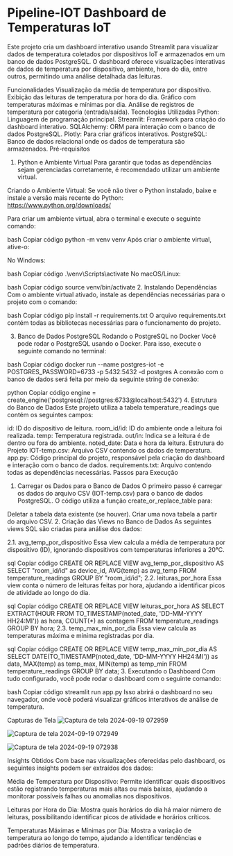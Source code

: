 # Pipeline-IOT Dashboard de Temperaturas IoT
Este projeto cria um dashboard interativo usando Streamlit para visualizar dados de temperatura coletados por dispositivos IoT e armazenados em um banco de dados PostgreSQL. O dashboard oferece visualizações interativas de dados de temperatura por dispositivo, ambiente, hora do dia, entre outros, permitindo uma análise detalhada das leituras.

Funcionalidades
Visualização da média de temperatura por dispositivo.
Exibição das leituras de temperatura por hora do dia.
Gráfico com temperaturas máximas e mínimas por dia.
Análise de registros de temperatura por categoria (entrada/saída).
Tecnologias Utilizadas
Python: Linguagem de programação principal.
Streamlit: Framework para criação do dashboard interativo.
SQLAlchemy: ORM para interação com o banco de dados PostgreSQL.
Plotly: Para criar gráficos interativos.
PostgreSQL: Banco de dados relacional onde os dados de temperatura são armazenados.
Pré-requisitos
1. Python e Ambiente Virtual
Para garantir que todas as dependências sejam gerenciadas corretamente, é recomendado utilizar um ambiente virtual.

Criando o Ambiente Virtual:
Se você não tiver o Python instalado, baixe e instale a versão mais recente do Python: https://www.python.org/downloads/

Para criar um ambiente virtual, abra o terminal e execute o seguinte comando:

bash
Copiar código
python -m venv venv
Após criar o ambiente virtual, ative-o:

No Windows:

bash
Copiar código
.\venv\Scripts\activate
No macOS/Linux:

bash
Copiar código
source venv/bin/activate
2. Instalando Dependências
Com o ambiente virtual ativado, instale as dependências necessárias para o projeto com o comando:

bash
Copiar código
pip install -r requirements.txt
O arquivo requirements.txt contém todas as bibliotecas necessárias para o funcionamento do projeto.

3. Banco de Dados PostgreSQL
Rodando o PostgreSQL no Docker
Você pode rodar o PostgreSQL usando o Docker. Para isso, execute o seguinte comando no terminal:

bash
Copiar código
docker run --name postgres-iot -e POSTGRES_PASSWORD=6733 -p 5432:5432 -d postgres
A conexão com o banco de dados será feita por meio da seguinte string de conexão:

python
Copiar código
engine = create_engine('postgresql://postgres:6733@localhost:5432')
4. Estrutura do Banco de Dados
Este projeto utiliza a tabela temperature_readings que contém os seguintes campos:

id: ID do dispositivo de leitura.
room_id/id: ID do ambiente onde a leitura foi realizada.
temp: Temperatura registrada.
out/in: Indica se a leitura é de dentro ou fora do ambiente.
noted_date: Data e hora da leitura.
Estrutura do Projeto
IOT-temp.csv: Arquivo CSV contendo os dados de temperatura.
app.py: Código principal do projeto, responsável pela criação do dashboard e interação com o banco de dados.
requirements.txt: Arquivo contendo todas as dependências necessárias.
Passos para Execução
1. Carregar os Dados para o Banco de Dados
O primeiro passo é carregar os dados do arquivo CSV (IOT-temp.csv) para o banco de dados PostgreSQL. O código utiliza a função create_or_replace_table para:

Deletar a tabela data existente (se houver).
Criar uma nova tabela a partir do arquivo CSV.
2. Criação das Views no Banco de Dados
As seguintes views SQL são criadas para análise dos dados:

2.1. avg_temp_por_dispositivo
Essa view calcula a média de temperatura por dispositivo (ID), ignorando dispositivos com temperaturas inferiores a 20°C.

sql
Copiar código
CREATE OR REPLACE VIEW avg_temp_por_dispositivo AS
SELECT "room_id/id" as device_id, AVG(temp) as avg_temp
FROM temperature_readings
GROUP BY "room_id/id";
2.2. leituras_por_hora
Essa view conta o número de leituras feitas por hora, ajudando a identificar picos de atividade ao longo do dia.

sql
Copiar código
CREATE OR REPLACE VIEW leituras_por_hora AS
SELECT EXTRACT(HOUR FROM TO_TIMESTAMP(noted_date, 'DD-MM-YYYY HH24:MI')) as hora, COUNT(*) as contagem
FROM temperature_readings
GROUP BY hora;
2.3. temp_max_min_por_dia
Essa view calcula as temperaturas máxima e mínima registradas por dia.

sql
Copiar código
CREATE OR REPLACE VIEW temp_max_min_por_dia AS
SELECT DATE(TO_TIMESTAMP(noted_date, 'DD-MM-YYYY HH24:MI')) as data, MAX(temp) as temp_max, MIN(temp) as temp_min
FROM temperature_readings
GROUP BY data;
3. Executando o Dashboard
Com tudo configurado, você pode rodar o dashboard com o seguinte comando:

bash
Copiar código
streamlit run app.py
Isso abrirá o dashboard no seu navegador, onde você poderá visualizar gráficos interativos de análise de temperatura.

Capturas de Tela
![Captura de tela 2024-09-19 072959](https://github.com/user-attachments/assets/c012cb8f-cde6-4a7e-bfa4-dfe24a8e231a)

![Captura de tela 2024-09-19 072949](https://github.com/user-attachments/assets/7fb4a71c-4a68-4d56-b814-474411d06ab2)

![Captura de tela 2024-09-19 072938](https://github.com/user-attachments/assets/fc356e62-2bea-4181-bfb8-8764f1213d3a)





Insights Obtidos
Com base nas visualizações oferecidas pelo dashboard, os seguintes insights podem ser extraídos dos dados:

Média de Temperatura por Dispositivo: Permite identificar quais dispositivos estão registrando temperaturas mais altas ou mais baixas, ajudando a monitorar possíveis falhas ou anomalias nos dispositivos.

Leituras por Hora do Dia: Mostra quais horários do dia há maior número de leituras, possibilitando identificar picos de atividade e horários críticos.

Temperaturas Máximas e Mínimas por Dia: Mostra a variação de temperatura ao longo do tempo, ajudando a identificar tendências e padrões diários de temperatura.

